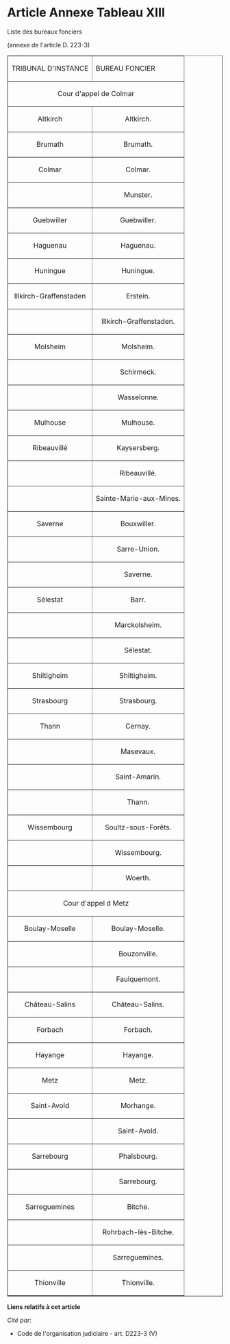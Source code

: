 # Article Annexe Tableau XIII

Liste des bureaux fonciers 

(annexe de l'article D. 223-3)

<table width="720" border="1" align="center">
  <tbody>
    <tr>
      <td>

TRIBUNAL D'INSTANCE

</td>
      <td colspan="2">

BUREAU FONCIER

</td>
    </tr>
    <tr>
      <td colspan="2" align="center">

Cour d'appel de Colmar

</td>
    </tr>
    <tr>
      <td align="center">

Altkirch

</td>
      <td align="center">

Altkirch.

</td>
    </tr>
    <tr>
      <td align="center">

Brumath

</td>
      <td align="center">

Brumath.

</td>
    </tr>
    <tr>
      <td align="center">

Colmar

</td>
      <td align="center">

Colmar.

</td>
    </tr>
    <tr>
      <td align="center">

</td>
      <td align="center">

Munster.

</td>
    </tr>
    <tr>
      <td align="center">

Guebwiller

</td>
      <td align="center">

Guebwiller.

</td>
    </tr>
    <tr>
      <td align="center">

Haguenau

</td>
      <td align="center">

Haguenau.

</td>
    </tr>
    <tr>
      <td align="center">

Huningue

</td>
      <td align="center">

Huningue.

</td>
    </tr>
    <tr>
      <td align="center">

Illkirch-Graffenstaden

</td>
      <td align="center">

Erstein.

</td>
    </tr>
    <tr>
      <td align="center">

</td>
      <td align="center">

Illkirch-Graffenstaden.

</td>
    </tr>
    <tr>
      <td align="center">

Molsheim

</td>
      <td align="center">

Molsheim.

</td>
    </tr>
    <tr>
      <td align="center">

</td>
      <td align="center">

Schirmeck.

</td>
    </tr>
    <tr>
      <td align="center">

</td>
      <td align="center">

Wasselonne.

</td>
    </tr>
    <tr>
      <td align="center">

Mulhouse

</td>
      <td align="center">

Mulhouse.

</td>
    </tr>
    <tr>
      <td align="center">

Ribeauvillé

</td>
      <td align="center">

Kaysersberg.

</td>
    </tr>
    <tr>
      <td align="center">

</td>
      <td align="center">

Ribeauvillé.

</td>
    </tr>
    <tr>
      <td align="center">

</td>
      <td align="center">

Sainte-Marie-aux-Mines.

</td>
    </tr>
    <tr>
      <td align="center">

Saverne

</td>
      <td align="center">

Bouxwiller.

</td>
    </tr>
    <tr>
      <td align="center">

</td>
      <td align="center">

Sarre-Union.

</td>
    </tr>
    <tr>
      <td align="center">

</td>
      <td align="center">

Saverne.

</td>
    </tr>
    <tr>
      <td align="center">

Sélestat

</td>
      <td align="center">

Barr.

</td>
    </tr>
    <tr>
      <td align="center">

</td>
      <td align="center">

Marckolsheim.

</td>
    </tr>
    <tr>
      <td align="center">

</td>
      <td align="center">

Sélestat.

</td>
    </tr>
    <tr>
      <td align="center">

Shiltigheim

</td>
      <td align="center">

Shiltigheim.

</td>
    </tr>
    <tr>
      <td align="center">

Strasbourg

</td>
      <td align="center">

Strasbourg.

</td>
    </tr>
    <tr>
      <td align="center">

Thann

</td>
      <td align="center">

Cernay.

</td>
    </tr>
    <tr>
      <td align="center">

</td>
      <td align="center">

Masevaux.

</td>
    </tr>
    <tr>
      <td align="center">

</td>
      <td align="center">

Saint-Amarin.

</td>
    </tr>
    <tr>
      <td align="center">

</td>
      <td align="center">

Thann.

</td>
    </tr>
    <tr>
      <td align="center">

Wissembourg

</td>
      <td align="center">

Soultz-sous-Forêts.

</td>
    </tr>
    <tr>
      <td align="center">

</td>
      <td align="center">

Wissembourg.

</td>
    </tr>
    <tr>
      <td align="center">

</td>
      <td align="center">

Woerth.

</td>
    </tr>
    <tr>
      <td colspan="2" align="center">

Cour d'appel d Metz

</td>
    </tr>
    <tr>
      <td align="center">

Boulay-Moselle

</td>
      <td align="center">

Boulay-Moselle.

</td>
    </tr>
    <tr>
      <td align="center">

</td>
      <td align="center">

Bouzonville.

</td>
    </tr>
    <tr>
      <td align="center">

</td>
      <td align="center">

Faulquemont.

</td>
    </tr>
    <tr>
      <td align="center">

Château-Salins

</td>
      <td align="center">

Château-Salins.

</td>
    </tr>
    <tr>
      <td align="center">

Forbach

</td>
      <td align="center">

Forbach.

</td>
    </tr>
    <tr>
      <td align="center">

Hayange

</td>
      <td align="center">

Hayange.

</td>
    </tr>
    <tr>
      <td align="center">

Metz

</td>
      <td align="center">

Metz.

</td>
    </tr>
    <tr>
      <td align="center">

Saint-Avold

</td>
      <td align="center">

Morhange.

</td>
    </tr>
    <tr>
      <td align="center">

</td>
      <td align="center">

Saint-Avold.

</td>
    </tr>
    <tr>
      <td align="center">

Sarrebourg

</td>
      <td align="center">

Phalsbourg.

</td>
    </tr>
    <tr>
      <td align="center">

</td>
      <td align="center">

Sarrebourg.

</td>
    </tr>
    <tr>
      <td align="center">

Sarreguemines

</td>
      <td align="center">

Bitche.

</td>
    </tr>
    <tr>
      <td align="center">

</td>
      <td align="center">

Rohrbach-lès-Bitche.

</td>
    </tr>
    <tr>
      <td align="center">

</td>
      <td align="center">

Sarreguemines.

</td>
    </tr>
    <tr>
      <td align="center">

Thionville

</td>
      <td align="center">

Thionville.

</td>
    </tr>
  </tbody>
</table>

**Liens relatifs à cet article**

_Cité par_:

  - Code de l'organisation judiciaire - art. D223-3 (V)
